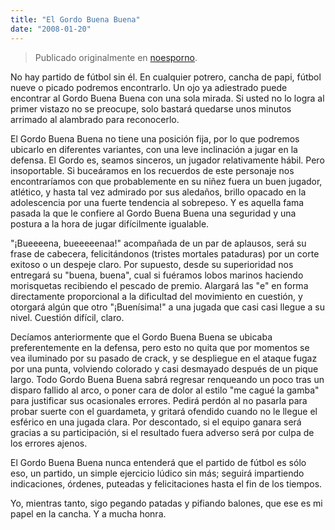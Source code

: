 ```yaml
---
title: "El Gordo Buena Buena"
date: "2008-01-20"
---
```


> Publicado originalmente en [noesporno](/noesporno).

No hay partido de fútbol sin él. En cualquier potrero, cancha de papi, fútbol nueve o picado podremos encontrarlo. Un ojo ya adiestrado puede encontrar al Gordo Buena Buena con una sola mirada. Si usted no lo logra al primer vistazo no se preocupe, solo bastará quedarse unos minutos arrimado al alambrado para reconocerlo.

El Gordo Buena Buena no tiene una posición fija, por lo que podremos ubicarlo en diferentes variantes, con una leve inclinación a jugar en la defensa. El Gordo es, seamos sinceros, un jugador relativamente hábil. Pero insoportable. Si buceáramos en los recuerdos de este personaje nos encontraríamos con que probablemente en su niñez fuera un buen jugador, atlético, y hasta tal vez admirado por sus aledaños, brillo opacado en la adolescencia por una fuerte tendencia al sobrepeso. Y es aquella fama pasada la que le confiere al Gordo Buena Buena una seguridad y una postura a la hora de jugar difícilmente igualable.

"¡Bueeeena, bueeeeenaa!" acompañada de un par de aplausos, será su frase de cabecera, felicitándonos (tristes mortales pataduras) por un corte exitoso o un despeje claro. Por supuesto, desde su superioridad nos entregará su "buena, buena", cual si fuéramos lobos marinos haciendo morisquetas recibiendo el pescado de premio. Alargará las "e" en forma directamente proporcional a la dificultad del movimiento en cuestión, y otorgará algún que otro "¡Buenísima!" a una jugada que casi casi llegue a su nivel. Cuestión difícil, claro.

Decíamos anteriormente que el Gordo Buena Buena se ubicaba preferentemente en la defensa, pero esto no quita que por momentos se vea iluminado por su pasado de crack, y se despliegue en el ataque fugaz por una punta, volviendo colorado y casi desmayado después de un pique largo. Todo Gordo Buena Buena sabrá regresar renqueando un poco tras un disparo fallido al arco, o poner cara de dolor al estilo "me cagué la gamba" para justificar sus ocasionales errores. Pedirá perdón al no pasarla para probar suerte con el guardameta, y gritará ofendido cuando no le llegue el esférico en una jugada clara. Por descontado, si el equipo ganara será gracias a su participación, si el resultado fuera adverso será por culpa de los errores ajenos.

El Gordo Buena Buena nunca entenderá que el partido de fútbol es sólo eso, un partido, un simple ejercicio lúdico sin más; seguirá impartiendo indicaciones, órdenes, puteadas y felicitaciones hasta el fin de los tiempos.

Yo, mientras tanto, sigo pegando patadas y pifiando balones, que ese es mi papel en la cancha. Y a mucha honra.